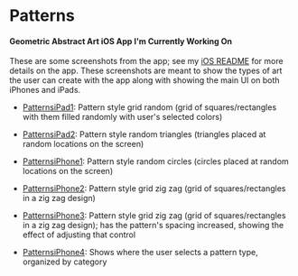 #  Patterns

#### Geometric Abstract Art iOS App I'm Currently Working On

These are some screenshots from the app; see my [iOS README](../README.md) for more details on the app. These screenshots are meant to show the types of art the user can create with the app along with showing the main UI on both iPhones and iPads.

- [PatternsiPad1](PatternsiPad1.png): Pattern style grid random (grid of squares/rectangles with them filled randomly with user's selected colors)
- [PatternsiPad2](PatternsiPad2.png): Pattern style random triangles (triangles placed at random locations on the screen)

- [PatternsiPhone1](PatternsiPhone1.png): Pattern style random circles (circles placed at random locations on the screen)
- [PatternsiPhone2](PatternsiPhone2.png): Pattern style grid zig zag (grid of squares/rectangles in a zig zag design)
- [PatternsiPhone3](PatternsiPhone3.png): Pattern style grid zig zag (grid of squares/rectangles in a zig zag design); has the pattern's spacing increased, showing the effect of adjusting that control
- [PatternsiPhone4](PatternsiPhone4.png): Shows where the user selects a pattern type, organized by category


